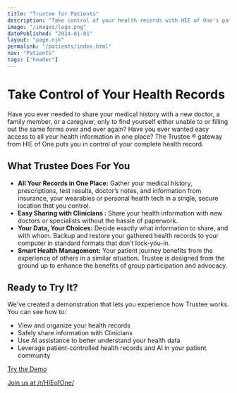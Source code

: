 ```yaml
---
title: "Trustee for Patients"
description: "Take control of your health records with HIE of One's patient-centered EHR system. Experience a secure, transparent way to manage your medical data while maintaining privacy and choosing how to share your information with Clinicians ."
image: "/images/logo.png"
datePublished: "2024-01-01"
layout: "page.njk"
permalink: "/patients/index.html"
nav: "Patients"
tags: ["header"]
---
```


# Take Control of Your Health Records

Have you ever needed to share your medical history with a new doctor, a family member, or a caregiver, only to find yourself either unable to or filling out the same forms over and over again? Have you ever wanted easy access to all your health information in one place? The Trustee ® gateway from HIE of One puts you in control of your complete health record.

## What Trustee Does For You

- **All Your Records in One Place:** Gather your medical history, prescriptions, test results, doctor’s notes, and information from insurance, your wearables or personal health tech in a single, secure location that you control.
- **Easy Sharing with Clinicians :** Share your health information with new doctors or specialists without the hassle of paperwork.
- **Your Data, Your Choices:** Decide exactly what information to share, and with whom. Backup and restore your gathered health records to your computer in standard formats that don’t lock-you-in.
- **Smart Health Management:** Your patient journey benefits from the experience of others in a similar situation. Trustee is designed from the ground up to enhance the benefits of group participation and advocacy.

## Ready to Try It?

We've created a demonstration that lets you experience how Trustee works. You can see how to:

- View and organize your health records
- Safely share information with Clinicians
- Use AI assistance to better understand your health data
- Leverage patient-controlled health records and AI in your patient community

[Try the Demo](/demo/)

[Join us at /r/HIEofOne/](https://reddit.com/r/HIEofOne/)
